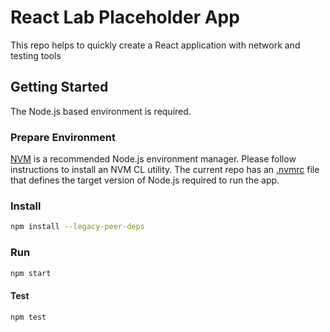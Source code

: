 # React Lab Placeholder App

This repo helps to quickly create a React application with network and testing tools

## Getting Started

The Node.js based environment is required.

### Prepare Environment

[NVM](https://github.com/nvm-sh/nvm) is a recommended Node.js environment
manager. Please follow instructions to install an NVM CL utility. The current
repo has an [.nvmrc](.nvmrc) file that defines the target version of Node.js
required to run the app.

### Install

```sh
npm install --legacy-peer-deps
```

### Run

```sh
npm start
```

#### Test

```sh
npm test
```
